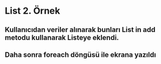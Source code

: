 # List 2. Örnek
## Kullanıcıdan veriler alınarak bunları List in add metodu kullanarak Listeye eklendi.
## Daha sonra foreach döngüsü ile ekrana yazıldı
